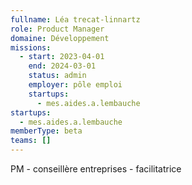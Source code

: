 ```yaml
---
fullname: Léa trecat-linnartz
role: Product Manager
domaine: Développement
missions:
  - start: 2023-04-01
    end: 2024-03-01
    status: admin
    employer: pôle emploi
    startups:
      - mes.aides.a.lembauche
startups:
  - mes.aides.a.lembauche
memberType: beta
teams: []
---
```

PM - conseillère entreprises - facilitatrice